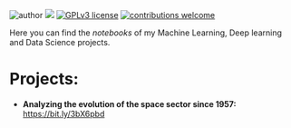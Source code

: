 
![author](https://img.shields.io/badge/author-anacarolinaz-red.svg) [![](https://img.shields.io/badge/python-3.7+-blue.svg)](https://www.python.org/downloads/release/python-365/) [![GPLv3 license](https://img.shields.io/badge/License-GPLv3-blue.svg)](http://perso.crans.org/besson/LICENSE.html) [![contributions welcome](https://img.shields.io/badge/contributions-welcome-brightgreen.svg?style=flat)](https://github.com/carlosfab/data_science/issues)

<p align="center">
</p>


<p>Here you can find the <i>notebooks</i> of my Machine Learning, Deep learning and Data Science projects.</p>

<b><h1>Projects:</h1></b>

* **Analyzing the evolution of the space sector since 1957:** https://bit.ly/3bX6pbd

